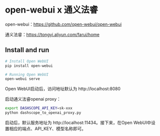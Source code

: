 # open-webui x 通义法睿
open-webui：https://github.com/open-webui/open-webui

通义法睿：https://tongyi.aliyun.com/farui/home

## Install and run
```bash
# Install Open WebUI
pip install open-webui

# Running Open WebUI
open-webui serve
```

Open WebUI启动后，访问地址默认为 http://localhost:8080

启动通义法睿openai proxy：

```bash
export DASHSCOPE_API_KEY=sk-xxx
python dashscope_to_openai_proxy.py
```

启动后，默认服务地址为 http://localhost:11434。接下来，在Open WebUI中设置相应的端点、API_KEY、模型名称即可。



